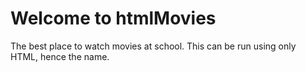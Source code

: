# Welcome to htmlMovies

The best place to watch movies at school. This can be run using only HTML, hence the name.
